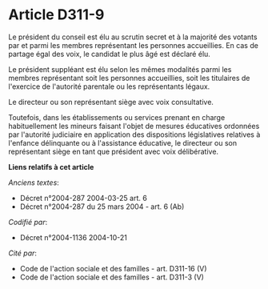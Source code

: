 # Article D311-9

Le président du conseil est élu au scrutin secret et à la majorité des votants par et parmi les membres représentant les
personnes accueillies. En cas de partage égal des voix, le candidat le plus âgé est déclaré élu.

Le président suppléant est élu selon les mêmes modalités parmi les membres représentant soit les personnes accueillies, soit
les titulaires de l'exercice de l'autorité parentale ou les représentants légaux.

Le directeur ou son représentant siège avec voix consultative.

Toutefois, dans les établissements ou services prenant en charge habituellement les mineurs faisant l'objet de mesures
éducatives ordonnées par l'autorité judiciaire en application des dispositions législatives relatives à l'enfance délinquante
ou à l'assistance éducative, le directeur ou son représentant siège en tant que président avec voix délibérative.

**Liens relatifs à cet article**

_Anciens textes_:

  - Décret n°2004-287 2004-03-25 art. 6
  - Décret n°2004-287 du 25 mars 2004 - art. 6 (Ab)

_Codifié par_:

  - Décret n°2004-1136 2004-10-21

_Cité par_:

  - Code de l'action sociale et des familles - art. D311-16 (V)
  - Code de l'action sociale et des familles - art. D311-3 (V)
